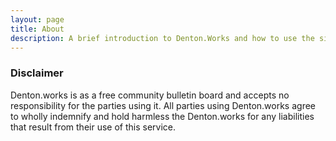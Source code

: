 ```yaml
---
layout: page
title: About
description: A brief introduction to Denton.Works and how to use the site.
---
```


### Disclaimer

Denton.works is as a free community bulletin board and accepts no responsibility for the parties using it. All parties using Denton.works agree to wholly indemnify and hold harmless the Denton.works for any liabilities that result from their use of this service.
